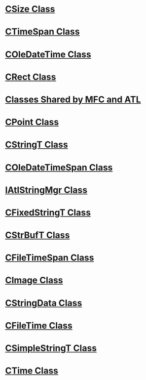 # [CSize Class](csize-class.md)
# [CTimeSpan Class](ctimespan-class.md)
# [COleDateTime Class](coledatetime-class.md)
# [CRect Class](crect-class.md)
# [Classes Shared by MFC and ATL](classes-shared-by-mfc-and-atl.md)
# [CPoint Class](cpoint-class.md)
# [CStringT Class](cstringt-class.md)
# [COleDateTimeSpan Class](coledatetimespan-class.md)
# [IAtlStringMgr Class](iatlstringmgr-class.md)
# [CFixedStringT Class](cfixedstringt-class.md)
# [CStrBufT Class](cstrbuft-class.md)
# [CFileTimeSpan Class](cfiletimespan-class.md)
# [CImage Class](cimage-class.md)
# [CStringData Class](cstringdata-class.md)
# [CFileTime Class](cfiletime-class.md)
# [CSimpleStringT Class](csimplestringt-class.md)
# [CTime Class](ctime-class.md)


<!--HONumber=Jan17_HO1-->


